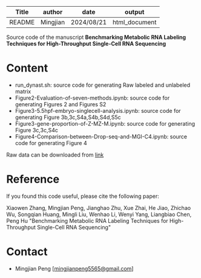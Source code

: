 

| Title  | author  |    date    |    output     |
| :----: | :-----: | :--------: | :-----------: |
| README | Mingjian | 2024/08/21 | html_document |

Source code of the manuscript **Benchmarking Metabolic RNA Labeling Techniques for High-Throughput Single-Cell RNA Sequencing** 

# Content
- run_dynast.sh: source code for generating Raw labeled and unlabeled matrix
- Figure2-Evaluation-of-seven-methods.ipynb: source code for generating Figures 2 and Figures S2
- Figure3-5.5hpf-embryo-singlecell-analysis.ipynb: source code for generating Figure 3b,3c,S4a,S4b,S4d,S5c 
- Figure3-gene-proportion-of-Z-MZ-M.ipynb: source code for generating Figure 3c,3c,S4c
- Figure4-Comparison-between-Drop-seq-and-MGI-C4.ipynb: source code for generating Figure 4


Raw data can be downloaded from [link](https://dataview.ncbi.nlm.nih.gov/object/PRJNA1149934?reviewer=ei6sqavblchr55b0bsotrbsvg6)

# Reference



If you found this code useful, please cite the following paper:

Xiaowen Zhang, Mingjian Peng, Jianghao Zhu, Xue Zhai, He Jiao, Zhichao Wu, Songqian Huang, Mingli Liu, Wenhao Li, Wenyi Yang, Liangbiao Chen, Peng Hu "Benchmarking Metabolic RNA Labeling Techniques for High-Throughput Single-Cell RNA Sequencing"

# Contact



* Mingjian Peng [mingjianpeng5565@gmail.com]
